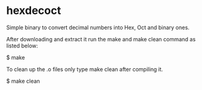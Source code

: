 # hexdecoct
Simple binary to convert decimal numbers into Hex, Oct and binary ones.

After downloading and extract it run the make and make clean command as listed below:

$ make

To clean up the .o files only type make clean after compiling it.

$ make clean
